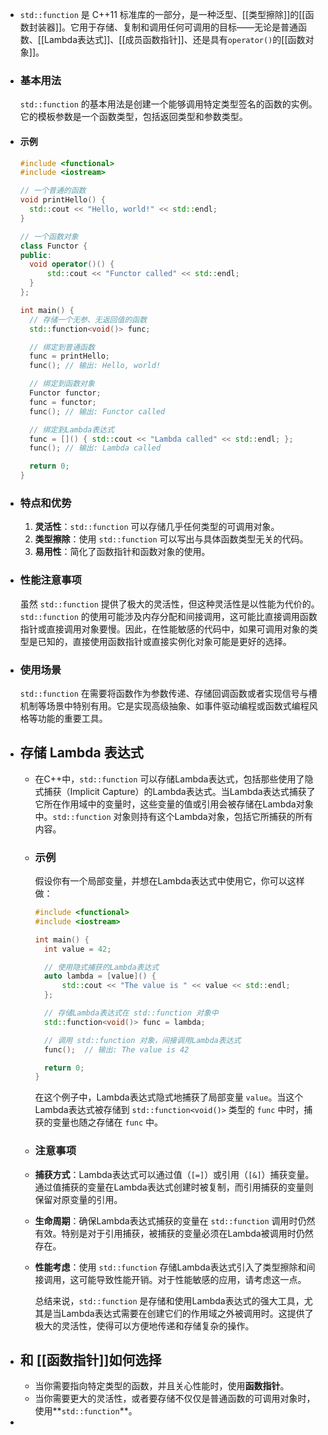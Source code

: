 - `std::function` 是 C++11 标准库的一部分，是一种泛型、[[类型擦除]]的[[函数封装器]]。它用于存储、复制和调用任何可调用的目标——无论是普通函数、[[Lambda表达式]]、[[成员函数指针]]、还是具有`operator()`的[[函数对象]]。
- ### 基本用法
  `std::function` 的基本用法是创建一个能够调用特定类型签名的函数的实例。它的模板参数是一个函数类型，包括返回类型和参数类型。
- #### 示例
  
  ```cpp
  #include <functional>
  #include <iostream>
  
  // 一个普通的函数
  void printHello() {
    std::cout << "Hello, world!" << std::endl;
  }
  
  // 一个函数对象
  class Functor {
  public:
    void operator()() {
        std::cout << "Functor called" << std::endl;
    }
  };
  
  int main() {
    // 存储一个无参、无返回值的函数
    std::function<void()> func;
  
    // 绑定到普通函数
    func = printHello;
    func(); // 输出: Hello, world!
  
    // 绑定到函数对象
    Functor functor;
    func = functor;
    func(); // 输出: Functor called
  
    // 绑定到Lambda表达式
    func = []() { std::cout << "Lambda called" << std::endl; };
    func(); // 输出: Lambda called
  
    return 0;
  }
  ```
- ### 特点和优势
  
  1. **灵活性**：`std::function` 可以存储几乎任何类型的可调用对象。
  2. **类型擦除**：使用 `std::function` 可以写出与具体函数类型无关的代码。
  3. **易用性**：简化了函数指针和函数对象的使用。
- ### 性能注意事项
  
  虽然 `std::function` 提供了极大的灵活性，但这种灵活性是以性能为代价的。`std::function` 的使用可能涉及内存分配和间接调用，这可能比直接调用函数指针或直接调用对象要慢。因此，在性能敏感的代码中，如果可调用对象的类型是已知的，直接使用函数指针或直接实例化对象可能是更好的选择。
- ### 使用场景
  
  `std::function` 在需要将函数作为参数传递、存储回调函数或者实现信号与槽机制等场景中特别有用。它是实现高级抽象、如事件驱动编程或函数式编程风格等功能的重要工具。
- ## 存储 Lambda 表达式
	- 在C++中，`std::function` 可以存储Lambda表达式，包括那些使用了隐式捕获（Implicit Capture）的Lambda表达式。当Lambda表达式捕获了它所在作用域中的变量时，这些变量的值或引用会被存储在Lambda对象中。`std::function` 对象则持有这个Lambda对象，包括它所捕获的所有内容。
	- ### 示例
	  
	  假设你有一个局部变量，并想在Lambda表达式中使用它，你可以这样做：
	  
	  ```cpp
	  #include <functional>
	  #include <iostream>
	  
	  int main() {
	    int value = 42;
	  
	    // 使用隐式捕获的Lambda表达式
	    auto lambda = [value]() {
	        std::cout << "The value is " << value << std::endl;
	    };
	  
	    // 存储Lambda表达式在 std::function 对象中
	    std::function<void()> func = lambda;
	  
	    // 调用 std::function 对象，间接调用Lambda表达式
	    func();  // 输出: The value is 42
	  
	    return 0;
	  }
	  ```
	  
	  在这个例子中，Lambda表达式隐式地捕获了局部变量 `value`。当这个Lambda表达式被存储到 `std::function<void()>` 类型的 `func` 中时，捕获的变量也随之存储在 `func` 中。
	- ### 注意事项
	- **捕获方式**：Lambda表达式可以通过值（`[=]`）或引用（`[&]`）捕获变量。通过值捕获的变量在Lambda表达式创建时被复制，而引用捕获的变量则保留对原变量的引用。
	- **生命周期**：确保Lambda表达式捕获的变量在 `std::function` 调用时仍然有效。特别是对于引用捕获，被捕获的变量必须在Lambda被调用时仍然存在。
	- **性能考虑**：使用 `std::function` 存储Lambda表达式引入了类型擦除和间接调用，这可能导致性能开销。对于性能敏感的应用，请考虑这一点。
	  
	  总结来说，`std::function` 是存储和使用Lambda表达式的强大工具，尤其是当Lambda表达式需要在创建它们的作用域之外被调用时。这提供了极大的灵活性，使得可以方便地传递和存储复杂的操作。
- ## 和 [[函数指针]]如何选择
	- 当你需要指向特定类型的函数，并且关心性能时，使用**函数指针**。
	- 当你需要更大的灵活性，或者要存储不仅仅是普通函数的可调用对象时，使用**`std::function`**。
-